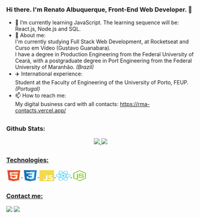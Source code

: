 ### Hi there. I'm Renato Albuquerque, Front-End Web Developer. 👋

- 🌱 I’m currently learning JavaScript. The learning sequence will be: React.js, Node.js and SQL.
- 💬 About me: <br> I'm currently studying Full Stack Web Development, at Rocketseat and Curso em Vídeo (Gustavo Guanabara). <br> 
  I have a degree in Production Engineering from the Federal University of Ceará, with a postgraduate degree in Port Engineering from the Federal University of Maranhão. <em>(Brazil)</em>
- ✈️ International experience: <br> Student at the Faculty of Engineering of the University of Porto, FEUP. <em>(Portugal)</em>
- 📫 How to reach me: <br> My digital business card with all contacts: https://rma-contacts.vercel.app/

##

### Github Stats:

<div align="center">
  <a href="https://github.com/renato-albuquerque">
  <img height="180em" src="https://github-readme-stats.vercel.app/api?username=renato-albuquerque&show_icons=true&theme=dark&include_all_commits=true&count_private=true"/>
  <img height="180em" src="https://github-readme-stats.vercel.app/api/top-langs/?username=renato-albuquerque&layout=compact&langs_count=7&theme=dark"/>
</div> 

##

### Technologies:
  
<div style="display: inline_block">
  <img align="center" alt="rma-HTML" height="30" width="40" src="https://raw.githubusercontent.com/devicons/devicon/master/icons/html5/html5-original.svg">
  <img align="center" alt="rma-CSS" height="30" width="40" src="https://raw.githubusercontent.com/devicons/devicon/master/icons/css3/css3-original.svg">
  <img align="center" alt="rma-Js" height="30" width="40" src="https://raw.githubusercontent.com/devicons/devicon/master/icons/javascript/javascript-plain.svg">
  <img align="center" alt="rma-React" height="30" width="40" src="https://raw.githubusercontent.com/devicons/devicon/master/icons/react/react-original.svg">
  <img align="center" alt="rma-Nodejs" height="30" width="40" src="https://raw.githubusercontent.com/devicons/devicon/master/icons/nodejs/nodejs-original.svg">
  
</div>

##
  
### Contact me:

<div> 
  <a href="https://www.linkedin.com/in/renato-malbuquerque" target="_blank"><img src="https://img.shields.io/badge/-LinkedIn-%230077B5?style=for-the-badge&logo=linkedin&logoColor=white" target="_blank"></a> 
  <a href = "mailto:renatomalb83@gmail.com"><img src="https://img.shields.io/badge/-Gmail-%23333?style=for-the-badge&logo=gmail&logoColor=white" target="_blank"></a>
  
</div>

